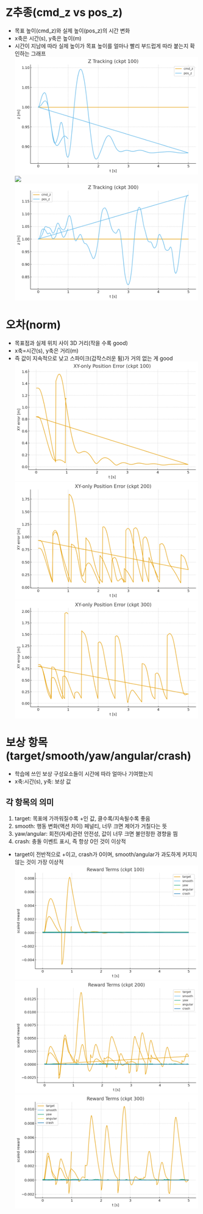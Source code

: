 # Z추종(cmd_z vs pos_z)
- 목표 높이(cmd_z)와 실제 높이(pos_z)의 시간 변화
- x축은 시간(s), y축은 높이(m)
- 시간이 지남에 따라 실제 높이가 목표 높이를 얼마나 빨리 부드럽게 따라 붙는지 확인하는 그래프
![](./100/model_100_ref_z2.png)
![](./200/model_100_ref_z2.png)
![](./300/model_300_ref_z2.png)
# 오차(norm)
- 목표점과 실제 위치 사이 3D 거리(작을 수록 good)
- x축=시간(s), y축은 거리(m)
- 즉 값이 지속적으로 낮고 스파이크(갑작스러운 튐)가 거의 없는 게 good
![](./100/model_100_ref_xy2.png)
![](./200/model_200_ref_xy2.png)
![](./300/model_300_ref_xy2.png)
# 보상 항목(target/smooth/yaw/angular/crash)
- 학습에 쓰인 보상 구성요소들이 시간에 따라 얼마나 기여했는지
- x축:시간(s), y축: 보상 값
## 각 항목의 의미
1. target: 목표에 가까워질수록 +인 값, 클수록/지속될수록 좋음
2. smooth: 행동 변화(액션 차이) 페널티, 너무 크면 제어가 거칠다는 뜻
3. yaw/angular: 회전(자세)관련 안전성, 값이 너무 크면 불안정한 경향을 띔
4. crash: 충돌 이벤트 표시, 즉 항상 0인 것이 이상적
- target이 전반적으로 +이고, crash가 0이며, smooth/angular가 과도하게 커지지 않는 것이 가장 이상적
![](./100/model_100_ref_rewards2.png)
![](./200/model_200_ref_rewards2.png)
![](./300/model_300_ref_rewards2.png)
